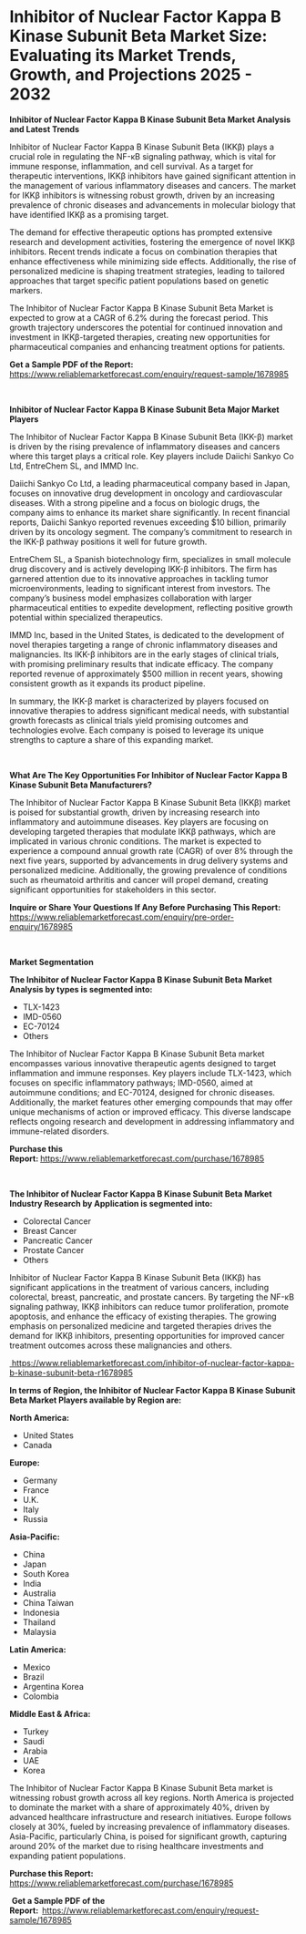 <p><h1>Inhibitor of Nuclear Factor Kappa B Kinase Subunit Beta Market Size: Evaluating its Market Trends, Growth, and Projections 2025 - 2032</h1></p><p><strong>Inhibitor of Nuclear Factor Kappa B Kinase Subunit Beta Market Analysis and Latest Trends</strong></p>
<p><p>Inhibitor of Nuclear Factor Kappa B Kinase Subunit Beta (IKKβ) plays a crucial role in regulating the NF-κB signaling pathway, which is vital for immune response, inflammation, and cell survival. As a target for therapeutic interventions, IKKβ inhibitors have gained significant attention in the management of various inflammatory diseases and cancers. The market for IKKβ inhibitors is witnessing robust growth, driven by an increasing prevalence of chronic diseases and advancements in molecular biology that have identified IKKβ as a promising target.</p><p>The demand for effective therapeutic options has prompted extensive research and development activities, fostering the emergence of novel IKKβ inhibitors. Recent trends indicate a focus on combination therapies that enhance effectiveness while minimizing side effects. Additionally, the rise of personalized medicine is shaping treatment strategies, leading to tailored approaches that target specific patient populations based on genetic markers.</p><p>The Inhibitor of Nuclear Factor Kappa B Kinase Subunit Beta Market is expected to grow at a CAGR of 6.2% during the forecast period. This growth trajectory underscores the potential for continued innovation and investment in IKKβ-targeted therapies, creating new opportunities for pharmaceutical companies and enhancing treatment options for patients.</p></p>
<p><strong>Get a Sample PDF of the Report:&nbsp;</strong> <a href="https://www.reliablemarketforecast.com/enquiry/request-sample/1678985?utm_campaign=2796&utm_medium=2&utm_source=Github&utm_content=ia&utm_term=19042025&utm_id=inhibitor-of-nuclear-factor-kappa-b-kinase-subunit-beta">https://www.reliablemarketforecast.com/enquiry/request-sample/1678985</a></p>
<p>&nbsp;</p>
<p><strong>Inhibitor of Nuclear Factor Kappa B Kinase Subunit Beta Major Market Players</strong></p>
<p><p>The Inhibitor of Nuclear Factor Kappa B Kinase Subunit Beta (IKK-β) market is driven by the rising prevalence of inflammatory diseases and cancers where this target plays a critical role. Key players include Daiichi Sankyo Co Ltd, EntreChem SL, and IMMD Inc.</p><p>Daiichi Sankyo Co Ltd, a leading pharmaceutical company based in Japan, focuses on innovative drug development in oncology and cardiovascular diseases. With a strong pipeline and a focus on biologic drugs, the company aims to enhance its market share significantly. In recent financial reports, Daiichi Sankyo reported revenues exceeding $10 billion, primarily driven by its oncology segment. The company’s commitment to research in the IKK-β pathway positions it well for future growth.</p><p>EntreChem SL, a Spanish biotechnology firm, specializes in small molecule drug discovery and is actively developing IKK-β inhibitors. The firm has garnered attention due to its innovative approaches in tackling tumor microenvironments, leading to significant interest from investors. The company’s business model emphasizes collaboration with larger pharmaceutical entities to expedite development, reflecting positive growth potential within specialized therapeutics.</p><p>IMMD Inc, based in the United States, is dedicated to the development of novel therapies targeting a range of chronic inflammatory diseases and malignancies. Its IKK-β inhibitors are in the early stages of clinical trials, with promising preliminary results that indicate efficacy. The company reported revenue of approximately $500 million in recent years, showing consistent growth as it expands its product pipeline.</p><p>In summary, the IKK-β market is characterized by players focused on innovative therapies to address significant medical needs, with substantial growth forecasts as clinical trials yield promising outcomes and technologies evolve. Each company is poised to leverage its unique strengths to capture a share of this expanding market.</p></p>
<p>&nbsp;</p>
<p><strong>What Are The Key Opportunities For Inhibitor of Nuclear Factor Kappa B Kinase Subunit Beta Manufacturers?</strong></p>
<p><p>The Inhibitor of Nuclear Factor Kappa B Kinase Subunit Beta (IKKβ) market is poised for substantial growth, driven by increasing research into inflammatory and autoimmune diseases. Key players are focusing on developing targeted therapies that modulate IKKβ pathways, which are implicated in various chronic conditions. The market is expected to experience a compound annual growth rate (CAGR) of over 8% through the next five years, supported by advancements in drug delivery systems and personalized medicine. Additionally, the growing prevalence of conditions such as rheumatoid arthritis and cancer will propel demand, creating significant opportunities for stakeholders in this sector.</p></p>
<p><strong>Inquire or Share Your Questions If Any Before Purchasing This Report:</strong> <a href="https://www.reliablemarketforecast.com/enquiry/pre-order-enquiry/1678985?utm_campaign=2796&utm_medium=2&utm_source=Github&utm_content=ia&utm_term=19042025&utm_id=inhibitor-of-nuclear-factor-kappa-b-kinase-subunit-beta">https://www.reliablemarketforecast.com/enquiry/pre-order-enquiry/1678985</a></p>
<p>&nbsp;</p>
<p><strong>Market Segmentation</strong></p>
<p><strong>The Inhibitor of Nuclear Factor Kappa B Kinase Subunit Beta Market Analysis by types is segmented into:</strong></p>
<p><ul><li>TLX-1423</li><li>IMD-0560</li><li>EC-70124</li><li>Others</li></ul></p>
<p><p>The Inhibitor of Nuclear Factor Kappa B Kinase Subunit Beta market encompasses various innovative therapeutic agents designed to target inflammation and immune responses. Key players include TLX-1423, which focuses on specific inflammatory pathways; IMD-0560, aimed at autoimmune conditions; and EC-70124, designed for chronic diseases. Additionally, the market features other emerging compounds that may offer unique mechanisms of action or improved efficacy. This diverse landscape reflects ongoing research and development in addressing inflammatory and immune-related disorders.</p></p>
<p><strong>Purchase this Report:&nbsp;</strong><a href="https://www.reliablemarketforecast.com/purchase/1678985?utm_campaign=2796&utm_medium=2&utm_source=Github&utm_content=ia&utm_term=19042025&utm_id=inhibitor-of-nuclear-factor-kappa-b-kinase-subunit-beta">https://www.reliablemarketforecast.com/purchase/1678985</a></p>
<p>&nbsp;</p>
<p><strong>The Inhibitor of Nuclear Factor Kappa B Kinase Subunit Beta Market Industry Research by Application is segmented into:</strong></p>
<p><ul><li>Colorectal Cancer</li><li>Breast Cancer</li><li>Pancreatic Cancer</li><li>Prostate Cancer</li><li>Others</li></ul></p>
<p><p>Inhibitor of Nuclear Factor Kappa B Kinase Subunit Beta (IKKβ) has significant applications in the treatment of various cancers, including colorectal, breast, pancreatic, and prostate cancers. By targeting the NF-κB signaling pathway, IKKβ inhibitors can reduce tumor proliferation, promote apoptosis, and enhance the efficacy of existing therapies. The growing emphasis on personalized medicine and targeted therapies drives the demand for IKKβ inhibitors, presenting opportunities for improved cancer treatment outcomes across these malignancies and others.</p></p>
<p><a href="https://www.reliablemarketforecast.com/inhibitor-of-nuclear-factor-kappa-b-kinase-subunit-beta-r1678985?utm_campaign=2796&utm_medium=2&utm_source=Github&utm_content=ia&utm_term=19042025&utm_id=inhibitor-of-nuclear-factor-kappa-b-kinase-subunit-beta">&nbsp;https://www.reliablemarketforecast.com/inhibitor-of-nuclear-factor-kappa-b-kinase-subunit-beta-r1678985</a></p>
<p><strong>In terms of Region, the Inhibitor of Nuclear Factor Kappa B Kinase Subunit Beta Market Players available by Region are:</strong></p>
<p>
    <p> <strong> North America: </strong>
        <ul>
            <li>United States</li>
            <li>Canada</li>
        </ul>
        </p> 
    <p> <strong> Europe: </strong>
        <ul>
            <li>Germany</li>
            <li>France</li>
            <li>U.K.</li>
            <li>Italy</li>
            <li>Russia</li>
        </ul>
        </p> 
    <p> <strong> Asia-Pacific: </strong>
        <ul>
            <li>China</li>
            <li>Japan</li>
            <li>South Korea</li>
            <li>India</li>
            <li>Australia</li>
            <li>China Taiwan</li>
            <li>Indonesia</li>
            <li>Thailand</li>
            <li>Malaysia</li>
        </ul>
        </p> 
    <p> <strong> Latin America: </strong>
        <ul>
            <li>Mexico</li>
            <li>Brazil</li>
            <li>Argentina Korea</li>
            <li>Colombia</li>
        </ul>
        </p> 
    <p> <strong> Middle East & Africa: </strong>
        <ul>
            <li>Turkey</li>
            <li>Saudi</li>
            <li>Arabia</li>
            <li>UAE</li>
            <li>Korea</li>
        </ul>
    </p>
    </p>
<p><p>The Inhibitor of Nuclear Factor Kappa B Kinase Subunit Beta market is witnessing robust growth across all key regions. North America is projected to dominate the market with a share of approximately 40%, driven by advanced healthcare infrastructure and research initiatives. Europe follows closely at 30%, fueled by increasing prevalence of inflammatory diseases. Asia-Pacific, particularly China, is poised for significant growth, capturing around 20% of the market due to rising healthcare investments and expanding patient populations.</p></p>
<p><strong>Purchase this Report: </strong><a href="https://www.reliablemarketforecast.com/purchase/1678985?utm_campaign=2796&utm_medium=2&utm_source=Github&utm_content=ia&utm_term=19042025&utm_id=inhibitor-of-nuclear-factor-kappa-b-kinase-subunit-beta">https://www.reliablemarketforecast.com/purchase/1678985</a></p>
<p>&nbsp;<strong>Get a Sample PDF of the Report:&nbsp;&nbsp;</strong><a href="https://www.reliablemarketforecast.com/enquiry/request-sample/1678985?utm_campaign=2796&utm_medium=2&utm_source=Github&utm_content=ia&utm_term=19042025&utm_id=inhibitor-of-nuclear-factor-kappa-b-kinase-subunit-beta">https://www.reliablemarketforecast.com/enquiry/request-sample/1678985</a></p>
<p><strong></strong></p>
<p><p></p><p></p><p></p></p>